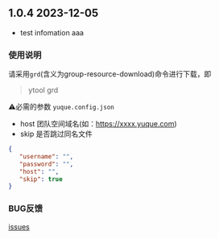 ## 1.0.4 2023-12-05

- test infomation aaa

### 使用说明

请采用`grd`(含义为group-resource-download)命令进行下载，即

> ytool grd

⚠️必需的参数 `yuque.config.json`

- host 团队空间域名(如：<https://xxxx.yuque.com>)
- skip 是否跳过同名文件

```json
{
   "username": "",
   "password": "",
   "host": "", 
   "skip": true 
}
```

### BUG反馈

[issues](https://github.com/vannvan/rust-explore/issues)
